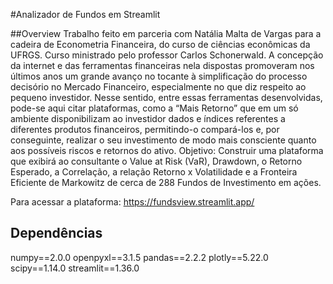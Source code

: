 #Analizador de Fundos em Streamlit

##Overview
Trabalho feito em parceria com Natália Malta de Vargas para a cadeira de Econometria Financeira, do curso de ciências econômicas da UFRGS. Curso ministrado pelo professor Carlos Schonerwald.
A concepção da internet e das ferramentas financeiras nela dispostas promoveram nos últimos anos um grande avanço no tocante à simplificação do processo decisório no Mercado Financeiro, especialmente no que diz respeito ao pequeno investidor.
Nesse sentido, entre essas ferramentas desenvolvidas, pode-se aqui citar plataformas, como a “Mais Retorno” que em um só ambiente disponibilizam ao investidor dados e índices referentes a diferentes produtos financeiros, permitindo-o compará-los e, por conseguinte, realizar o seu investimento de modo mais consciente quanto aos possíveis riscos e retornos do ativo.
Objetivo: Construir uma plataforma que exibirá ao consultante o Value at Risk (VaR), Drawdown, o Retorno Esperado, a Correlação, a relação Retorno x Volatilidade e a Fronteira Eficiente de Markowitz de cerca de 288 Fundos de Investimento em ações.

Para acessar a plataforma: https://fundsview.streamlit.app/

## Dependências
numpy==2.0.0
openpyxl==3.1.5
pandas==2.2.2
plotly==5.22.0
scipy==1.14.0
streamlit==1.36.0


